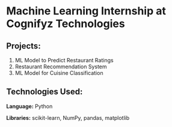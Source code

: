 <html>
<body>
  <h1>Machine Learning Internship at Cognifyz Technologies</h1>

  <h2>Projects:</h2>
  <ol>
    <li>ML Model to Predict Restaurant Ratings</li>
    <li>Restaurant Recommendation System</li>
    <li>ML Model for Cuisine Classification</li>
  </ol>

  <h2>Technologies Used:</h2>
  <p><strong>Language:</strong> Python</p>
  <p><strong>Libraries:</strong> scikit-learn, NumPy, pandas, matplotlib</p>

</body>
</html>

